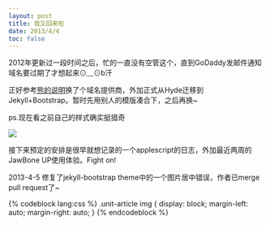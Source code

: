 ```yaml
---
layout: post
title: 我又回来啦
date: 2013/4/4
toc: false
---
```


2012年更新过一段时间之后，忙的一直没有空管这个，直到GoDaddy发邮件通知域名要过期了才想起来⊙﹏⊙b汗

<!--more-->

正好参考[熊的说明](http://dangfan.me/godaddy-me.html)换了个域名提供商，外加正式从Hyde迁移到Jekyll+Bootstrap。暂时先用别人的模版凑合下，之后再换~

ps.现在看之前自己的样式确实挺猎奇

![](/images/old_style2.jpg)

接下来预定的安排是很早就想记录的一个applescript的日志，外加最近两周的JawBone UP使用体验。Fight on!

2013-4-5 修复了jekyll-bootstrap theme中的一个图片居中错误，作者已merge pull request了~

{% codeblock lang:css %} 
.unit-article img {
   display: block;
   margin-left: auto;
   margin-right: auto;
 }
{% endcodeblock %}